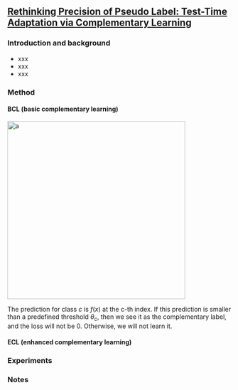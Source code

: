 ## [Rethinking Precision of Pseudo Label: Test-Time Adaptation via Complementary Learning](https://arxiv.org/abs/2301.06013)


### Introduction and background
- xxx
- xxx
- xxx

### Method
#### BCL (basic complementary learning)

<img width=400 alt="a" src="https://github.com/Jo-wang/Daily-Paper-Reading/assets/46414159/bc5b7b0c-3ee8-461a-8c72-b27d15b0dc3a">

The prediction for class $c$ is $f(x)$ at the c-th index. If this prediction is smaller than a predefined threshold $\theta_c$, then we see it as the complementary label, and the loss will not be 0. Otherwise, we will not learn it.

#### ECL (enhanced complementary learning)


### Experiments

### Notes
